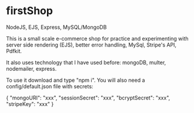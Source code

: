 # firstShop
NodeJS, EJS, Express, MySQL/MongoDB


This is a small scale e-commerce shop for practice and experimenting with server side rendering (EJS), 
better error handling, MySql, Stripe's API, Pdfkit. 

It also uses technology that I have used before: mongoDB, multer, nodemailer, express.

To use it download and type "npm i". You will also need a config/default.json file with secrets:

{
  "mongoURI": "xxx",
  "sessionSecret": "xxx",
  "bcryptSecret": "xxx",
  "stripeKey": "xxx"
}

